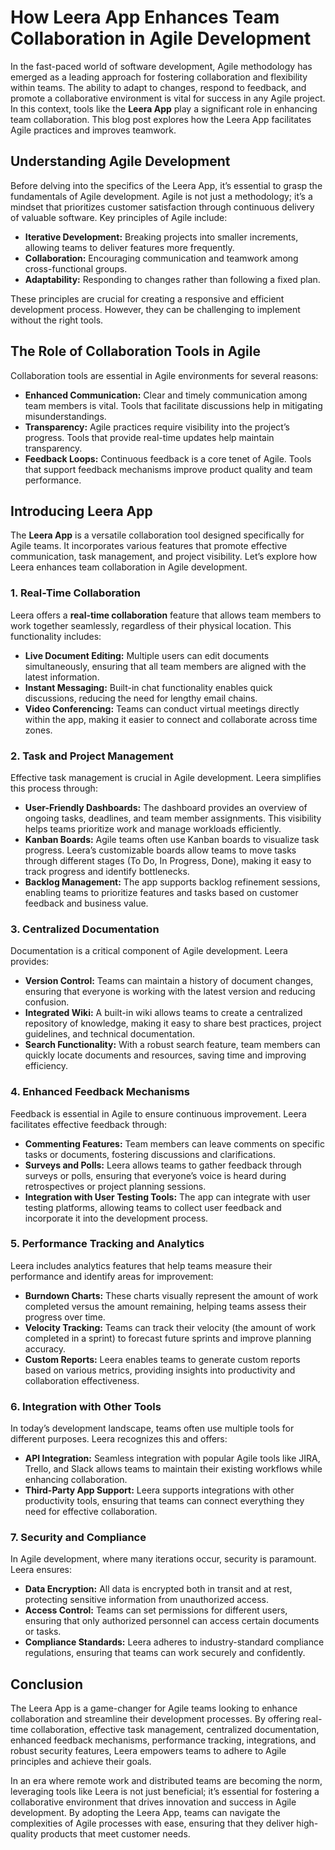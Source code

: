 # How Leera App Enhances Team Collaboration in Agile Development

In the fast-paced world of software development, Agile methodology has emerged as a leading approach for fostering collaboration and flexibility within teams. The ability to adapt to changes, respond to feedback, and promote a collaborative environment is vital for success in any Agile project. In this context, tools like the **Leera App** play a significant role in enhancing team collaboration. This blog post explores how the Leera App facilitates Agile practices and improves teamwork.

## Understanding Agile Development

Before delving into the specifics of the Leera App, it’s essential to grasp the fundamentals of Agile development. Agile is not just a methodology; it’s a mindset that prioritizes customer satisfaction through continuous delivery of valuable software. Key principles of Agile include:
- **Iterative Development:** Breaking projects into smaller increments, allowing teams to deliver features more frequently.
- **Collaboration:** Encouraging communication and teamwork among cross-functional groups.
- **Adaptability:** Responding to changes rather than following a fixed plan.

These principles are crucial for creating a responsive and efficient development process. However, they can be challenging to implement without the right tools.

## The Role of Collaboration Tools in Agile

Collaboration tools are essential in Agile environments for several reasons:
- **Enhanced Communication:** Clear and timely communication among team members is vital. Tools that facilitate discussions help in mitigating misunderstandings.
- **Transparency:** Agile practices require visibility into the project’s progress. Tools that provide real-time updates help maintain transparency.
- **Feedback Loops:** Continuous feedback is a core tenet of Agile. Tools that support feedback mechanisms improve product quality and team performance.

## Introducing Leera App

The **Leera App** is a versatile collaboration tool designed specifically for Agile teams. It incorporates various features that promote effective communication, task management, and project visibility. Let’s explore how Leera enhances team collaboration in Agile development.

### 1. Real-Time Collaboration

Leera offers a **real-time collaboration** feature that allows team members to work together seamlessly, regardless of their physical location. This functionality includes:
- **Live Document Editing:** Multiple users can edit documents simultaneously, ensuring that all team members are aligned with the latest information.
- **Instant Messaging:** Built-in chat functionality enables quick discussions, reducing the need for lengthy email chains.
- **Video Conferencing:** Teams can conduct virtual meetings directly within the app, making it easier to connect and collaborate across time zones.

### 2. Task and Project Management

Effective task management is crucial in Agile development. Leera simplifies this process through:
- **User-Friendly Dashboards:** The dashboard provides an overview of ongoing tasks, deadlines, and team member assignments. This visibility helps teams prioritize work and manage workloads efficiently.
- **Kanban Boards:** Agile teams often use Kanban boards to visualize task progress. Leera’s customizable boards allow teams to move tasks through different stages (To Do, In Progress, Done), making it easy to track progress and identify bottlenecks.
- **Backlog Management:** The app supports backlog refinement sessions, enabling teams to prioritize features and tasks based on customer feedback and business value.

### 3. Centralized Documentation

Documentation is a critical component of Agile development. Leera provides:
- **Version Control:** Teams can maintain a history of document changes, ensuring that everyone is working with the latest version and reducing confusion.
- **Integrated Wiki:** A built-in wiki allows teams to create a centralized repository of knowledge, making it easy to share best practices, project guidelines, and technical documentation.
- **Search Functionality:** With a robust search feature, team members can quickly locate documents and resources, saving time and improving efficiency.

### 4. Enhanced Feedback Mechanisms

Feedback is essential in Agile to ensure continuous improvement. Leera facilitates effective feedback through:
- **Commenting Features:** Team members can leave comments on specific tasks or documents, fostering discussions and clarifications.
- **Surveys and Polls:** Leera allows teams to gather feedback through surveys or polls, ensuring that everyone’s voice is heard during retrospectives or project planning sessions.
- **Integration with User Testing Tools:** The app can integrate with user testing platforms, allowing teams to collect user feedback and incorporate it into the development process.

### 5. Performance Tracking and Analytics

Leera includes analytics features that help teams measure their performance and identify areas for improvement:
- **Burndown Charts:** These charts visually represent the amount of work completed versus the amount remaining, helping teams assess their progress over time.
- **Velocity Tracking:** Teams can track their velocity (the amount of work completed in a sprint) to forecast future sprints and improve planning accuracy.
- **Custom Reports:** Leera enables teams to generate custom reports based on various metrics, providing insights into productivity and collaboration effectiveness.

### 6. Integration with Other Tools

In today’s development landscape, teams often use multiple tools for different purposes. Leera recognizes this and offers:
- **API Integration:** Seamless integration with popular Agile tools like JIRA, Trello, and Slack allows teams to maintain their existing workflows while enhancing collaboration.
- **Third-Party App Support:** Leera supports integrations with other productivity tools, ensuring that teams can connect everything they need for effective collaboration.

### 7. Security and Compliance

In Agile development, where many iterations occur, security is paramount. Leera ensures:
- **Data Encryption:** All data is encrypted both in transit and at rest, protecting sensitive information from unauthorized access.
- **Access Control:** Teams can set permissions for different users, ensuring that only authorized personnel can access certain documents or tasks.
- **Compliance Standards:** Leera adheres to industry-standard compliance regulations, ensuring that teams can work securely and confidently.

## Conclusion

The Leera App is a game-changer for Agile teams looking to enhance collaboration and streamline their development processes. By offering real-time collaboration, effective task management, centralized documentation, enhanced feedback mechanisms, performance tracking, integrations, and robust security features, Leera empowers teams to adhere to Agile principles and achieve their goals.

In an era where remote work and distributed teams are becoming the norm, leveraging tools like Leera is not just beneficial; it’s essential for fostering a collaborative environment that drives innovation and success in Agile development. By adopting the Leera App, teams can navigate the complexities of Agile processes with ease, ensuring that they deliver high-quality products that meet customer needs.